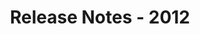 ﻿---
title: Release Notes - 2012
articleTitle: Release Notes - 2012
linktitle: Release Notes - 2012
description: "Release Notes - 2012 – learn about the latest updates and fixes."
type: docs
weight: 90
url: /jasperreports/release-notes-2012/
---


